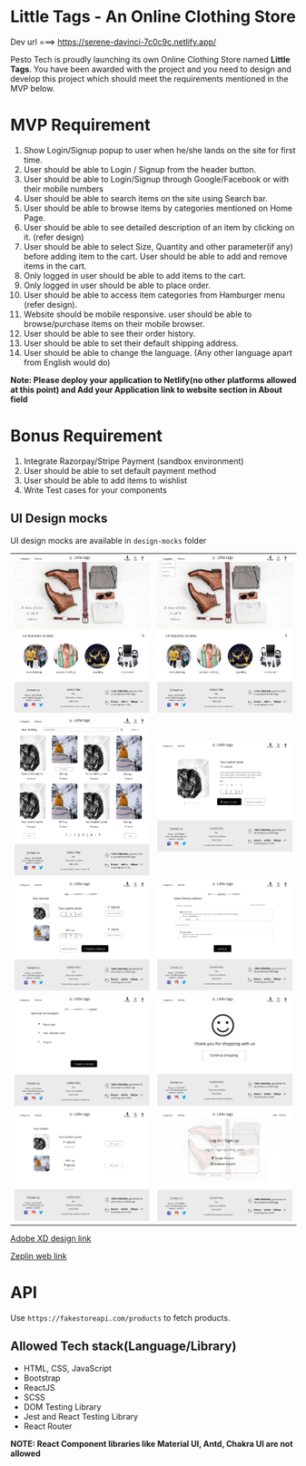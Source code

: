 # Little Tags - An Online Clothing Store

Dev url ===> https://serene-davinci-7c0c9c.netlify.app/

Pesto Tech is proudly launching its own Online Clothing Store named **Little Tags**. You have been awarded with the project and you need to design and develop this project which should meet the requirements mentioned in the MVP below.

# MVP Requirement

1. Show Login/Signup popup to user when he/she lands on the site for first time.
2. User should be able to Login / Signup from the header button.
3. User should be able to Login/Signup through Google/Facebook or with their mobile numbers
4. User should be able to search items on the site using Search bar.
5. User should be able to browse items by categories mentioned on Home Page.
6. User should be able to see detailed description of an item by clicking on it. (refer design)
7. User should be able to select Size, Quantity and other parameter(if any) before adding item to the cart. User should be able to add and remove items in the cart.
8. Only logged in user should be able to add items to the cart.
9. Only logged in user should be able to place order.
10. User should be able to access item categories from Hamburger menu (refer design).
11. Website should be mobile responsive. user should be able to browse/purchase items on their mobile browser.
12. User should be able to see their order history.
13. User should be able to set their default shipping address.
14. User should be able to change the language. (Any other language apart from English would do)

**Note: Please deploy your application to Netlify(no other platforms allowed at this point) and Add your Application link to website section in About field**

# Bonus Requirement

1. Integrate Razorpay/Stripe Payment (sandbox environment)
2. User should be able to set default payment method
3. User should be able to add items to wishlist
4. Write Test cases for your components

## UI Design mocks

UI design mocks are available in `design-mocks` folder

|                                 |                                 |
| :-----------------------------: | :-----------------------------: |
| ![](mocks/homepageLoggedIn.png) | ![](mocks/categoryDropdown.png) |
|   ![](mocks/productList.png)    |  ![](mocks/productDetail.png)   |
|       ![](mocks/cart.png)       |     ![](mocks/address.png)      |
|     ![](mocks/payment.png)      |      ![](mocks/thanks.png)      |
|   ![](mocks/orderHistory.png)   |      ![](mocks/login.png)       |

[Adobe XD design link](https://drive.google.com/file/d/1_e7X57CoN7YhDlapVlLkL14ksVTzAwQh/view?usp=sharing)

[Zeplin web link](https://zpl.io/29L0mEW)

# API

Use `https://fakestoreapi.com/products` to fetch products.

## Allowed Tech stack(Language/Library)

- HTML, CSS, JavaScript
- Bootstrap
- ReactJS
- SCSS
- DOM Testing Library
- Jest and React Testing Library
- React Router

**NOTE: React Component libraries like Material UI, Antd, Chakra UI are not allowed**
